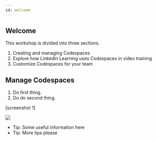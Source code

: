```yaml
---
id: welcome
---
```


## Welcome

This workshop is divided into three sections.
1. Creating and managing Codespaces
2. Explore how LinkedIn Learning uses Codespaces in video training
3. Customize Codespaces for your team

## Manage Codespaces

1. Do first thing.
2. Do do second thing.
  
[screenshot 1]

<img src="https://via.placeholder.com/700x500/457b9d/fff.png" />


* Tip:  Some useful information here
* Tip:  More tips please